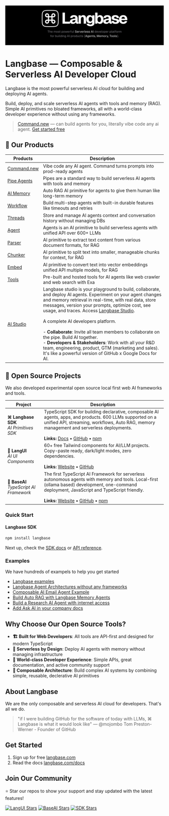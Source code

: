 ![logo-cover](https://github.com/LangbaseInc/docs-images/blob/main/design/cover/github.jpg?raw=true)

# Langbase — Composable & Serverless AI Developer Cloud

Langbase is the most powerful serverless AI cloud for building and deploying AI agents.

Build, deploy, and scale serverless AI agents with tools and memory (RAG). Simple AI primitives no bloated frameworks, all with a world-class developer experience without using any frameworks.

> [Command.new](https://command.new) — can build agents for you, literally vibe code any ai agent.
> [Get started free](https://command.new)

## 🚀 Our Products

| Products | Description |
|----------|-------------|
| [Command.new](https://command.new) | Vibe code any AI agent. Command turns prompts into prod-ready agents |
| [Pipe Agents](https://langbase.com/docs/pipe) | Pipes are a standard way to build serverless AI agents with tools and memory |
| [AI Memory](https://langbase.com/docs/memory) | Auto RAG AI primitive for agents to give them human like long-term memory |
| [Workflow](https://langbase.com/docs/workflow) | Build multi-step agents with built-in durable features like timeouts and retries |
| [Threads](https://langbase.com/docs/threads) | Store and manage AI agents context and conversation history without managing DBs |
| [Agent](https://langbase.com/docs/agent) | Agents is an AI primitive to build serverless agents with unified API over 600+ LLMs |
| [Parser](https://langbase.com/docs/parser) | AI primitive to extract text content from various document formats, for RAG |
| [Chunker](https://langbase.com/docs/chunker) | AI primitive to split text into smaller, manageable chunks for context, for RAG |
| [Embed](https://langbase.com/docs/embed) | AI primitive to convert text into vector embeddings unified API multiple models, for RAG |
| [Tools](https://langbase.com/docs/tools) | Pre-built and hosted tools for AI agents like web crawler and web search with Exa |
| [AI Studio](https://langbase.com/studio) | Langbase studio is your playground to build, collaborate, and deploy AI agents. Experiment on your agent changes and memory retrieval in real-time, with real data, store messages, version your prompts, optimize cost, see usage, and traces. Access [Langbase Studio](https://studio.langbase.com).<br><br>A complete AI developers platform.<br><br>- **Collaborate**: Invite all team members to collaborate on the pipe. Build AI together.<br>- **Developers & Stakeholders**: Work with all your R&D team, engineering, product, GTM (marketing and sales). It's like a powerful version of GitHub x Google Docs for AI. |

## 🌟 Open Source Projects

We also developed experimental open source local first web AI frameworks and tools.

| Project | Description |
|---------|-------------|
| **⌘ Langbase SDK**<br>*AI Primitives SDK* | TypeScript SDK for building declarative, composable AI agents, apps, and products. 600 LLMs supported on a unified API, streaming, workflows, Auto RAG, memory management and serverless deployments.<br><br>**Links:** [Docs](https://langbase.com/docs/sdk) • [GitHub](https://github.com/LangbaseInc/langbase-sdk) • [npm](https://www.npmjs.com/package/langbase) |
| **🎨 LangUI**<br>*AI UI Components* | 60+ free Tailwind components for AI/LLM projects. Copy-paste ready, dark/light modes, zero dependencies.<br><br>**Links:** [Website](https://www.langui.dev/) • [GitHub](https://github.com/LangbaseInc/langui) |
| **🚀 BaseAI**<br>*TypeScript AI Framework* | The first TypeScript AI Framework for serverless autonomous agents with memory and tools. Local-first (ollama based) development, one-command deployment, JavaScript and TypeScript friendly.<br><br>**Links:** [Website](https://baseai.dev/) • [GitHub](https://github.com/LangbaseInc/BaseAI) • [npm](https://www.npmjs.com/package/baseai) |

### Quick Start

#### Langbase SDK
```bash
npm install langbase
```
Next up, check the [SDK docs](https://langbase.com/docs/sdk) or [API reference](https://langbase.com/docs/api-reference).

### Examples

We have hundreds of exampels to help you get started
- [Langbase examples](https://langbase.com/docs/examples)
- [Langbase Agent Architectures without any frameworks](https://langbase.com/docs/examples/agent-architectures)
- [Composable AI Email Agent Example](https://langbase.com/docs/examples/ai-email-agent)
- [Build Auto RAG with Langbase Memory Agents](https://langbase.com/docs/examples/build-agentic-rag)
- [Build a Research AI Agent with internet access](https://langbase.com/docs/examples/internet-research-tool)
- [Add Ask AI in your company docs](https://langbase.com/docs/guides/setup-docs-agent)

## Why Choose Our Open Source Tools?

- **🏗️ Built for Web Developers**: All tools are API-first and designed for modern TypeScript
- **🚀 Serverless by Design**: Deploy AI agents with memory without managing infrastructure
- **🎯 World-class Developer Experience**: Simple APIs, great documentation, and active community support
- **🔧 Composable Architecture**: Build complex AI systems by combining simple, reusable, declerative AI primitives

## About Langbase

We are the only composable and serverless AI cloud for developers. That's all we do. 

> "if I were building GitHub for the software of today with LLMs, ⌘ Langbase is what it would look like" — @mojombo Tom Preston-Werner - Founder of GitHub

## Get Started

1. Sign up for free [langbase.com](https://langbase.com)
2. Read the docs [langbase.com/docs](https://langbase.com/docs)

## Join Our Community

⭐ Star our repos to show your support and stay updated with the latest features!

[![LangUI Stars](https://img.shields.io/github/stars/LangbaseInc/langui?style=social)](https://github.com/LangbaseInc/langui)
[![BaseAI Stars](https://img.shields.io/github/stars/LangbaseInc/BaseAI?style=social)](https://github.com/LangbaseInc/BaseAI)
[![SDK Stars](https://img.shields.io/github/stars/LangbaseInc/langbase-sdk?style=social)](https://github.com/LangbaseInc/langbase-sdk)
